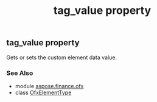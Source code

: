 ﻿---
title: tag_value property
second_title: Aspose.Finance for Python via .NET API References
description: 
type: docs
weight: 60
url: /python-net/aspose.finance.ofx/ofxelementtype/tag_value/
is_root: false
---

## tag_value property


Gets or sets the custom element data value.

### See Also
* module [aspose.finance.ofx](../../)
* class [OfxElementType](/finance/python-net/aspose.finance.ofx/ofxelementtype)

